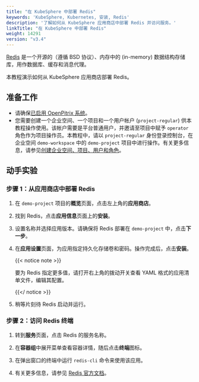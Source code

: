 ```yaml
---
title: "在 KubeSphere 中部署 Redis"
keywords: 'KubeSphere, Kubernetes, 安装, Redis'
description: '了解如何从 KubeSphere 应用商店中部署 Redis 并访问服务。'
linkTitle: "在 KubeSphere 中部署 Redis"
weight: 14291
version: "v3.4"
---
```


[Redis](https://redis.io/) 是一个开源的（遵循 BSD 协议）、内存中的 (in-memory) 数据结构存储库，用作数据库、缓存和消息代理。

本教程演示如何从 KubeSphere 应用商店部署 Redis。

## 准备工作

- 请确保[已启用 OpenPitrix 系统](../../../pluggable-components/app-store/)。
- 您需要创建一个企业空间、一个项目和一个用户帐户 (`project-regular`) 供本教程操作使用。该帐户需要是平台普通用户，并邀请至项目中赋予 `operator` 角色作为项目操作员。本教程中，请以 `project-regular` 身份登录控制台，在企业空间 `demo-workspace` 中的 `demo-project` 项目中进行操作。有关更多信息，请参见[创建企业空间、项目、用户和角色](../../../quick-start/create-workspace-and-project/)。

## 动手实验

### 步骤 1：从应用商店中部署 Redis

1. 在 `demo-project` 项目的**概览**页面，点击左上角的**应用商店**。

2. 找到 Redis，点击**应用信息**页面上的**安装**。

3. 设置名称并选择应用版本。请确保将 Redis 部署在 `demo-project` 中，点击**下一步**。

4. 在**应用设置**页面，为应用指定持久化存储卷和密码。操作完成后，点击**安装**。

   {{< notice note >}}

   要为 Redis 指定更多值，请打开右上角的拨动开关查看 YAML 格式的应用清单文件，编辑其配置。

   {{</ notice >}}

5. 稍等片刻待 Redis 启动并运行。


### 步骤 2：访问 Redis 终端

1. 转到**服务**页面，点击 Redis 的服务名称。

2. 在**容器组**中展开菜单查看容器详情，随后点击**终端**图标。

3. 在弹出窗口的终端中运行 `redis-cli` 命令来使用该应用。

4. 有关更多信息，请参见 [Redis 官方文档](https://redis.io/documentation)。
